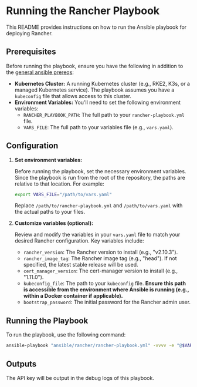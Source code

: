 # Running the Rancher Playbook

This README provides instructions on how to run the Ansible playbook for deploying Rancher.

## Prerequisites

Before running the playbook, ensure you have the following in addition to the [general ansible prereqs](../README.md):
*   **Kubernetes Cluster:** A running Kubernetes cluster (e.g., RKE2, K3s, or a managed Kubernetes service).  The playbook assumes you have a `kubeconfig` file that allows access to this cluster.
*   **Environment Variables:**  You'll need to set the following environment variables:
    *   `RANCHER_PLAYBOOK_PATH`:  The full path to your `rancher-playbook.yml` file.
    *   `VARS_FILE`: The full path to your variables file (e.g., `vars.yaml`).



## Configuration

1.  **Set environment variables:**

    Before running the playbook, set the necessary environment variables. Since the playbook is run from the root of the repository, the paths are relative to that location. For example:

    ```bash
    export VARS_FILE="/path/to/vars.yaml"
    ```

    Replace `/path/to/rancher-playbook.yml` and `/path/to/vars.yaml` with the actual paths to your files.

2.  **Customize variables (optional):**

    Review and modify the variables in your `vars.yaml` file to match your desired Rancher configuration.  Key variables include:

    *   `rancher_version`: The Rancher version to install (e.g., "v2.10.3").
    *   `rancher_image_tag`: The Rancher image tag (e.g., "head").  If not specified, the latest stable release will be used.
    *   `cert_manager_version`: The cert-manager version to install (e.g., "1.11.0").
    *   `kubeconfig_file`: The path to your `kubeconfig` file.  **Ensure this path is accessible from the environment where Ansible is running (e.g., within a Docker container if applicable).**
    *   `bootstrap_password`: The initial password for the Rancher admin user.

## Running the Playbook

To run the playbook, use the following command:

```bash
ansible-playbook "ansible/rancher/rancher-playbook.yml" -vvvv -e "@$VARS_FILE"
```

## Outputs

The API key will be output in the debug logs of this playbook. 